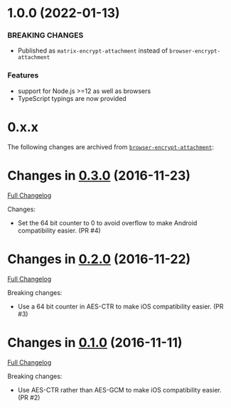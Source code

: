 # 1.0.0 (2022-01-13)

### BREAKING CHANGES

* Published as `matrix-encrypt-attachment` instead of `browser-encrypt-attachment`

### Features

* support for Node.js >=12 as well as browsers
* TypeScript typings are now provided

# 0.x.x

The following changes are archived from [`browser-encrypt-attachment`](https://www.npmjs.com/package/browser-encrypt-attachment):

Changes in [0.3.0](https://github.com/matrix-org/browser-encrypt-attachment/releases/tag/v0.3.0) (2016-11-23)
===================================================================================================
[Full Changelog](https://github.com/matrix-org/browser-encrypt-attachment/compare/v0.2.0...v0.3.0)

Changes:

 * Set the 64 bit counter to 0 to avoid overflow to make Android compatibility easier. (PR #4)

Changes in [0.2.0](https://github.com/matrix-org/browser-encrypt-attachment/releases/tag/v0.2.0) (2016-11-22)
===================================================================================================
[Full Changelog](https://github.com/matrix-org/browser-encrypt-attachment/compare/v0.1.0...v0.2.0)

Breaking changes:

 * Use a 64 bit counter in AES-CTR to make iOS compatibility easier. (PR #3)

Changes in [0.1.0](https://github.com/matrix-org/browser-encrypt-attachment/releases/tag/v0.1.0) (2016-11-11)
===================================================================================================
[Full Changelog](https://github.com/matrix-org/browser-encrypt-attachment/compare/v0.0.0...v0.1.0)

Breaking changes:

 * Use AES-CTR rather than AES-GCM to make iOS compatibility easier. (PR #2)
